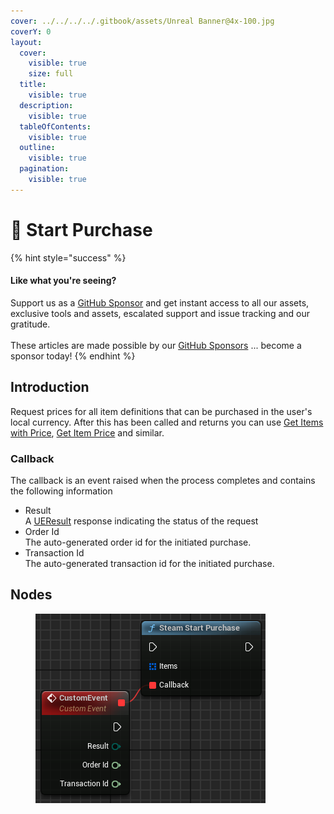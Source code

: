 ```yaml
---
cover: ../../../../.gitbook/assets/Unreal Banner@4x-100.jpg
coverY: 0
layout:
  cover:
    visible: true
    size: full
  title:
    visible: true
  description:
    visible: true
  tableOfContents:
    visible: true
  outline:
    visible: true
  pagination:
    visible: true
---
```


# 🔵 Start Purchase

{% hint style="success" %}
#### Like what you're seeing?

Support us as a [GitHub Sponsor](../../../../become-a-sponsor/) and get instant access to all our assets, exclusive tools and assets, escalated support and issue tracking and our gratitude.\
\
These articles are made possible by our [GitHub Sponsors](../../../../become-a-sponsor/) ... become a sponsor today!
{% endhint %}

## Introduction

Request prices for all item definitions that can be purchased in the user's local currency. After this has been called and returns you can use [Get Items with Price](get-items-with-price.md), [Get Item Price](get-item-price.md) and similar.

### Callback

The callback is an event raised when the process completes and contains the following information

* Result\
  A [UEResult](../enumerators/ueresult.md) response indicating the status of the request
* Order Id\
  The auto-generated order id for the initiated purchase.
* Transaction Id\
  The auto-generated transaction id for the initiated purchase.

## Nodes

<figure><img src="../../../../.gitbook/assets/image (242).png" alt=""><figcaption></figcaption></figure>
